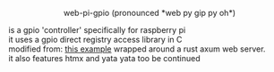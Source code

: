 <p align="center">
    web-pi-gpio (pronounced *web py gip py oh*)
</p>

is a gpio 'controller' specifically for raspberry pi  
it uses a gpio direct registry access library in C  
modified from: [this example](https://elinux.org/RPi_GPIO_Code_Samples#Direct_register_access) 
wrapped around a rust axum web server.  
it also features htmx and yata yata too be continued




